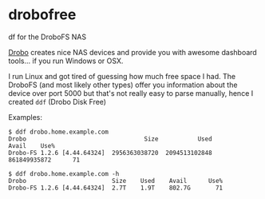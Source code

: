 drobofree
=========

df for the DroboFS NAS

[Drobo](http://www.drobo.com/) creates nice NAS devices and provide you
with awesome dashboard tools... if you run Windows or OSX.

I run Linux and got tired of guessing how much free space I had. The DroboFS
(and most likely other types) offer you information about the device over
port 5000 but that's not really easy to parse manually, hence I created `ddf`
(Drobo Disk Free)

Examples:

    $ ddf drobo.home.example.com
    Drobo                                 Size           Used         Avail    Use%
    Drobo-FS 1.2.6 [4.44.64324]  2956363038720  2094513102848  861849935872      71

    $ ddf drobo.home.example.com -h
    Drobo                        Size    Used    Avail      Use%
    Drobo-FS 1.2.6 [4.44.64324]  2.7T    1.9T    802.7G       71

